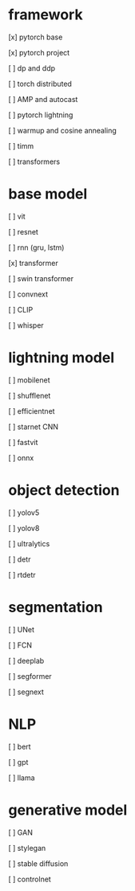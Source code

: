 # framework

[x] pytorch base

[x] pytorch project

[ ] dp and ddp

[ ] torch distributed

[ ] AMP and autocast

[ ] pytorch lightning

[ ] warmup and cosine annealing

[ ] timm

[ ] transformers

# base model

[ ] vit

[ ] resnet

[ ] rnn (gru, lstm)

[x] transformer

[ ] swin transformer

[ ] convnext

[ ] CLIP

[ ] whisper

# lightning model

[ ] mobilenet

[ ] shufflenet

[ ] efficientnet

[ ] starnet CNN

[ ] fastvit

[ ] onnx

# object detection

[ ] yolov5

[ ] yolov8

[ ] ultralytics

[ ] detr

[ ] rtdetr

# segmentation

[ ] UNet

[ ] FCN

[ ] deeplab

[ ] segformer

[ ] segnext

# NLP

[ ] bert

[ ] gpt

[ ] llama

# generative model

[ ] GAN

[ ] stylegan

[ ] stable diffusion

[ ] controlnet
